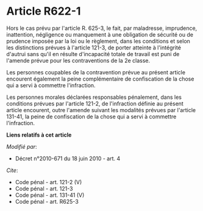 # Article R622-1

Hors le cas prévu par l'article R. 625-3, le fait, par maladresse, imprudence, inattention, négligence ou manquement à une
obligation de sécurité ou de prudence imposée par la loi ou le règlement, dans les conditions et selon les distinctions
prévues à l'article 121-3, de porter atteinte à l'intégrité d'autrui sans qu'il en résulte d'incapacité totale de travail est
puni de l'amende prévue pour les contraventions de la 2e classe. 

Les personnes coupables de la contravention prévue au présent article encourent également la peine complémentaire de
confiscation de la chose qui a servi à commettre l'infraction. 

Les personnes morales déclarées responsables pénalement, dans les conditions prévues par l'article 121-2, de l'infraction
définie au présent article encourent, outre l'amende suivant les modalités prévues par l'article 131-41, la peine de
confiscation de la chose qui a servi à commettre l'infraction.

**Liens relatifs à cet article**

_Modifié par_:

  - Décret n°2010-671 du 18 juin 2010 - art. 4

_Cite_:

  - Code pénal - art. 121-2 (V)
  - Code pénal - art. 121-3
  - Code pénal - art. 131-41 (V)
  - Code pénal - art. R625-3
